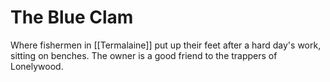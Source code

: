 # The Blue Clam
Where fishermen in [[Termalaine]] put up their feet after a hard day's work, sitting on benches. The owner is a good friend to the trappers of Lonelywood.